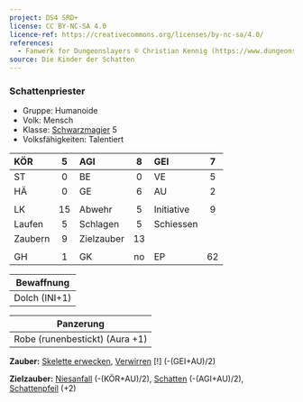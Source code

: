 ```yaml
---
project: DS4 SRD+
license: CC BY-NC-SA 4.0
licence-ref: https://creativecommons.org/licenses/by-nc-sa/4.0/
references: 
  - Fanwerk for Dungeonslayers © Christian Kennig (https://www.dungeonslayers.net/)
source: Die Kinder der Schatten
---
```


### Schattenpriester

- Gruppe: Humanoide
- Volk: Mensch
- Klasse: [Schwarzmagier](../../grw/charaktere-klasse-schwarzmagier.md) 5
- Volksfähigkeiten: Talentiert

| KÖR     |  5  | AGI        |  8  | GEI        |  7  |
| :------ | :-: | :--------- | :-: | :--------- | :-: |
| ST      |  0  | BE         |  0  | VE         |  5  |
| HÄ      |  0  | GE         |  6  | AU         |  2  |
|         |     |            |     |            |     |
| LK      | 15  | Abwehr     |  5  | Initiative |  9  |
| Laufen  |  5  | Schlagen   |  5  | Schiessen  |     |
| Zaubern |  9  | Zielzauber | 13  |            |     |
|         |     |            |     |            |     |
| GH      |  1  | GK         | no  | EP         | 62  |

|  Bewaffnung   |
| :-----------: |
| Dolch (INI+1) |

|           Panzerung            |
| :----------------------------: |
| Robe (runenbestickt) (Aura +1) |

**Zauber:** [Skelette erwecken](../../grw/zauber/skelette-erwecken.md), [Verwirren](../../grw/zauber/verwirren.md) [!] (-(GEI+AU)/2)

**Zielzauber:** [Niesanfall](../../grw/zauber/niesanfall.md) (-(KÖR+AU)/2), [Schatten](../../grw/zauber/schatten.md) (-(AGI+AU)/2), [Schattenpfeil](../../grw/zauber/schattenpfeil.md) (+2)

